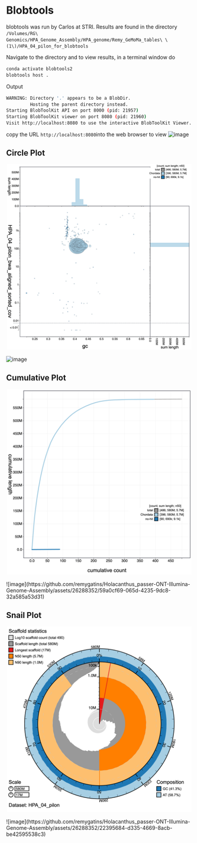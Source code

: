 # Blobtools

blobtools was run by Carlos at STRI. Results are found in the directory `/Volumes/RG\ Genomics/HPA_Genome_Assembly/HPA_genome/Remy_GeMoMa_tables\ \(1\)/HPA_04_pilon_for_blobtools`

Navigate to the directory and to view results, in a terminal window do 

```bash
conda activate blobtools2
blobtools host .
```

Output
```bash
WARNING: Directory '.' appears to be a BlobDir.
         Hosting the parent directory instead.
Starting BlobToolKit API on port 8000 (pid: 21957)
Starting BlobToolKit viewer on port 8080 (pid: 21960)
Visit http://localhost:8080 to use the interactive BlobToolKit Viewer.
```

copy the URL `http://localhost:8080`into the web browser to view 
<img width="1488" alt="image" src="https://github.com/remygatins/Holacanthus_passer-ONT-Illumina-Genome-Assembly/assets/26288352/46ad4b38-61b4-4ccc-a6e3-bd77a543c652">


## Circle Plot
<p align="center">
<img src="images/HPA_04_pilon_for_blobtools.blob.circle_large.png" width="500"/>
</p>

![image](https://github.com/remygatins/Holacanthus_passer-ONT-Illumina-Genome-Assembly/assets/26288352/375a0648-f35f-4b27-9358-ab77a9c908f1)

## Cumulative Plot
<p align="center">
<img src="images/HPA_04_pilon_for_blobtools.cumulative_large.png" width="500"/>
</p>
![image](https://github.com/remygatins/Holacanthus_passer-ONT-Illumina-Genome-Assembly/assets/26288352/59a0cf69-065d-4235-9dc8-32a585a53d31)

## Snail Plot
<p align="center">
<img src="images/HPA_04_pilon_for_blobtools.snail_large.png" width="500"/>
</p>
![image](https://github.com/remygatins/Holacanthus_passer-ONT-Illumina-Genome-Assembly/assets/26288352/22395684-d335-4669-8acb-be42595538c3)



